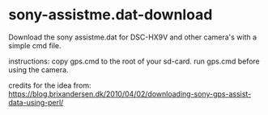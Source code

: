 # sony-assistme.dat-download
Download the sony assistme.dat for DSC-HX9V and other camera's with a simple cmd file.

instructions:
copy gps.cmd to the root of your sd-card.
run gps.cmd before using the camera.

credits for the idea from:
https://blog.brixandersen.dk/2010/04/02/downloading-sony-gps-assist-data-using-perl/
